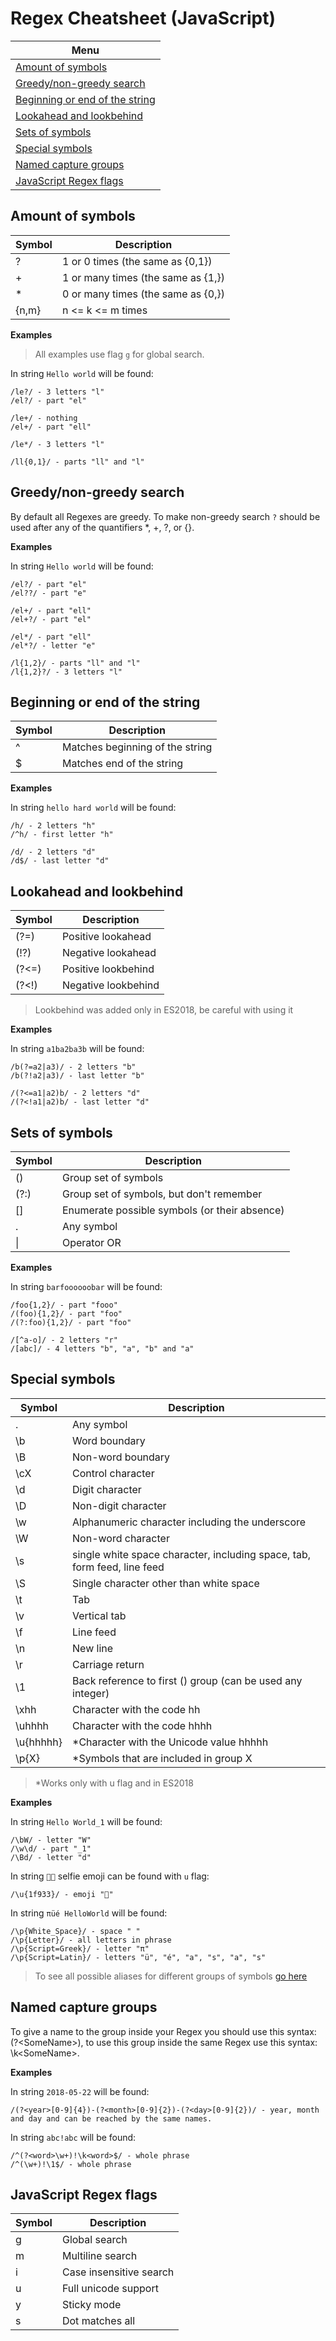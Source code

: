 # Regex Cheatsheet (JavaScript)

|Menu                        |
|-----------------------------------|
[Amount of symbols](#amount-of-symbols)    |
[Greedy/non-greedy search](#greedynon-greedy-search)    |
[Beginning or end of the string](#beginning-or-end-of-the-string)    |
[Lookahead and lookbehind](#lookahead-and-lookbehind)    |
[Sets of symbols](#sets-of-symbols)    |
[Special symbols](#special-symbols)    |
[Named capture groups](#named-capture-groups)    |
[JavaScript Regex flags](#javascript-regex-flags)    |

## Amount of symbols

|Symbol |Description                        |
|-------|-----------------------------------|
|?      |1 or 0 times (the same as {0,1})   |
|+      |1 or many times (the same as {1,}) |
|*      |0 or many times (the same as {0,}) |
|{n,m}  |n <= k <= m times                  |

**Examples**

> All examples use flag `g` for global search.

In string `Hello world` will be found:

    /le?/ - 3 letters "l"
    /el?/ - part "el"

    /le+/ - nothing
    /el+/ - part "ell"

    /le*/ - 3 letters "l"

    /ll{0,1}/ - parts "ll" and "l"

## Greedy/non-greedy search

By default all Regexes are greedy. To make non-greedy search `?` should be used after  any of the quantifiers *, +, ?, or {}.

**Examples**

In string `Hello world` will be found:

    /el?/ - part "el"
    /el??/ - part "e"

    /el+/ - part "ell"
    /el+?/ - part "el"

    /el*/ - part "ell"
    /el*?/ - letter "e"

    /l{1,2}/ - parts "ll" and "l"
    /l{1,2}?/ - 3 letters "l"

## Beginning or end of the string

|Symbol |Description                        |
|-------|-----------------------------------|
|^      |Matches beginning of the string    |
|$      |Matches end of the string          |

**Examples**

In string `hello hard world` will be found:

    /h/ - 2 letters "h"
    /^h/ - first letter "h"

    /d/ - 2 letters "d"
    /d$/ - last letter "d"

## Lookahead and lookbehind

|Symbol |Description                        |
|-------|-----------------------------------|
|(?=)   |Positive lookahead                 |
|(!?)   |Negative lookahead                 |
|(?<=)  |Positive lookbehind                |
|(?<!)  |Negative lookbehind                |

> Lookbehind was added only in ES2018, be careful with using it

**Examples**

In string `a1ba2ba3b` will be found:

    /b(?=a2|a3)/ - 2 letters "b"
    /b(?!a2|a3)/ - last letter "b"

    /(?<=a1|a2)b/ - 2 letters "d"
    /(?<!a1|a2)b/ - last letter "d"

## Sets of symbols

|Symbol |Description                        |
|-------|-----------------------------------|
|()     |Group set of symbols               |
|(?:)   |Group set of symbols, but don't remember|
|[]     |Enumerate possible symbols (or their absence)|
|.      |Any symbol                         |
|\|     |Operator OR                        |

**Examples**

In string `barfoooooobar` will be found:

    /foo{1,2}/ - part "fooo"
    /(foo){1,2}/ - part "foo"
    /(?:foo){1,2}/ - part "foo"

    /[^a-o]/ - 2 letters "r"
    /[abc]/ - 4 letters "b", "a", "b" and "a" 

## Special symbols

|Symbol |Description                        |
|-------|-----------------------------------|
|.      |Any symbol                         |
|\b     |Word boundary                      |
|\B     |Non-word boundary                  |
|\cX    |Control character                  |
|\d     |Digit character                    |
|\D     |Non-digit character                |
|\w     |Alphanumeric character including the underscore                                  |
|\W     |Non-word character                 |
|\s     |single white space character, including space, tab, form feed, line feed  |
|\S     |Single character other than white space   |
|\t     |Tab                                |
|\v     |Vertical tab                       |
|\f     |Line feed                          |
|\n     |New line                           |
|\r     |Сarriage return                    |
|\1     |Back reference to first () group (can be used any integer)                   |
|\xhh   |Character with the code hh         |
|\uhhhh |Character with the code hhhh       |
|\u{hhhhh}|*Character with the Unicode value hhhhh   |
|\p{X}  |*Symbols that are included in group X       |

> *Works only with u flag and in ES2018

**Examples**

In string `Hello World_1` will be found:

    /\bW/ - letter "W"
    /\w\d/ - part "_1"
    /\Bd/ - letter "d"

In string `💏🤳` selfie emoji can be found with `u` flag: 

    /\u{1f933}/ - emoji "🤳"

In string `πüé HelloWorld` will be found: 

    /\p{White_Space}/ - space " "
    /\p{Letter}/ - all letters in phrase
    /\p{Script=Greek}/ - letter "π"
    /\p{Script=Latin}/ - letters "ü", "é", "a", "s", "a", "s"

> To see all possible aliases for different groups of symbols [go here](http://unicode.org/Public/UNIDATA/PropertyValueAliases.txt)


## Named capture groups

To give a name to the group inside your Regex you should use this syntax: (?\<SomeName\>), to use this group inside the same Regex use this syntax: \k\<SomeName\>.

**Examples**

In string `2018-05-22` will be found:

    /(?<year>[0-9]{4})-(?<month>[0-9]{2})-(?<day>[0-9]{2})/ - year, month and day and can be reached by the same names.

In string `abc!abc` will be found:

    /^(?<word>\w+)!\k<word>$/ - whole phrase
    /^(\w+)!\1$/ - whole phrase

## JavaScript Regex flags

|Symbol |Description                        |
|-------|-----------------------------------|
|g      |Global search                      |
|m      |Multiline search                   |
|i      |Case insensitive search            |
|u      |Full unicode support               |
|y      |Sticky mode                        |
|s      |Dot matches all                    |